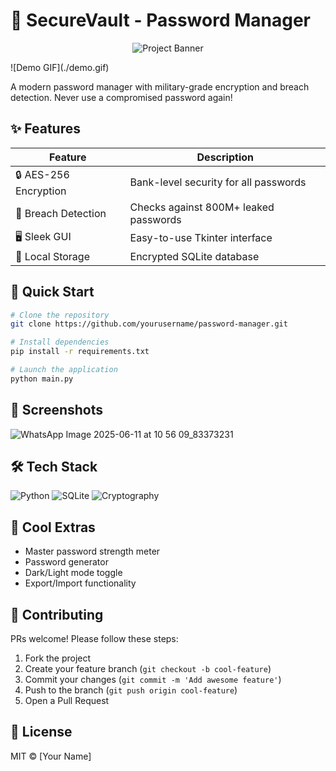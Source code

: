 # 🔐 SecureVault - Password Manager 
<div align="center">

![Project Banner](https://media0.giphy.com/media/v1.Y2lkPTc5MGI3NjExdXVpdHJibGpxaTY2YjYwNDVxNGJ2MHZjdXJuOHN4OWJqNHVoNDNmaCZlcD12MV9pbnRlcm5hbF9naWZfYnlfaWQmY3Q9Zw/qxXWdM1lssRMqIa4Bm/giphy.gif)

</div>
![Demo GIF](./demo.gif) <!-- Replace with your actual GIF file -->

A modern password manager with military-grade encryption and breach detection. Never use a compromised password again!

## ✨ Features

| Feature | Description |
|---------|-------------|
| 🔒 AES-256 Encryption | Bank-level security for all passwords |
| 🚨 Breach Detection | Checks against 800M+ leaked passwords |
| 🖥️ Sleek GUI | Easy-to-use Tkinter interface |
| 💾 Local Storage | Encrypted SQLite database |

## 🚀 Quick Start

```bash
# Clone the repository
git clone https://github.com/yourusername/password-manager.git

# Install dependencies
pip install -r requirements.txt

# Launch the application
python main.py
```

## 📸 Screenshots

![WhatsApp Image 2025-06-11 at 10 56 09_83373231](https://github.com/user-attachments/assets/35d77e8e-af8d-42db-bbfa-e628498ac1d1)



## 🛠️ Tech Stack

![Python](https://img.shields.io/badge/Python-3.9+-blue?logo=python)
![SQLite](https://img.shields.io/badge/SQLite-3.x-green?logo=sqlite)
![Cryptography](https://img.shields.io/badge/Cryptography-3.4-yellow)

## 🌟 Cool Extras

- Master password strength meter
- Password generator
- Dark/Light mode toggle
- Export/Import functionality

## 🤝 Contributing

PRs welcome! Please follow these steps:
1. Fork the project
2. Create your feature branch (`git checkout -b cool-feature`)
3. Commit your changes (`git commit -m 'Add awesome feature'`)
4. Push to the branch (`git push origin cool-feature`)
5. Open a Pull Request

## 📜 License

MIT © [Your Name]
